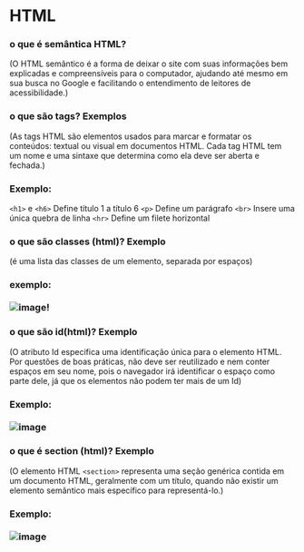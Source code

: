 # HTML


### o que é semântica HTML?
(O HTML semântico é a forma de deixar o site com suas informações bem explicadas e compreensíveis para o computador, ajudando até mesmo em sua busca no Google e facilitando o entendimento de leitores de acessibilidade.)

### o que são tags? Exemplos
(As tags HTML são elementos usados ​​para marcar e formatar os conteúdos: textual ou visual em documentos HTML. Cada tag HTML tem um nome e uma sintaxe que determina como ela deve ser aberta e fechada.)
### Exemplo: 
``<h1>`` e ``<h6>``	Define título 1 a título 6
``<p>``	Define um parágrafo
``<br>``	Insere uma única quebra de linha
``<hr>``	Define um filete horizontal

### o que são classes (html)? Exemplo
(é uma lista das classes de um elemento, separada por espaços)
### exemplo:<br><br>![image](https://github.com/emersonsilva2002/front-end/assets/136396239/7e82456e-e236-4170-8c29-aa100e07abae)!


### o que são id(html)? Exemplo
(O atributo Id especifica uma identificação única para o elemento HTML. Por questões de boas práticas, não deve ser reutilizado e nem conter espaços em seu nome, pois o navegador irá identificar o espaço como parte dele, já que os elementos não podem ter mais de um Id)
### Exemplo:<br><br>![image](https://github.com/emersonsilva2002/front-end/assets/136396239/5de8447d-3b60-493b-9332-78435a35764b)

### o que é section (html)? Exemplo
(O elemento HTML ``<section>`` representa uma seção genérica contida em um documento HTML, geralmente com um título, quando não existir um elemento semântico mais específico para representá-lo.)
### Exemplo:<br><br>![image](https://github.com/emersonsilva2002/front-end/assets/136396239/7b4daf01-33e3-4e78-b922-fa5015905e7f)
